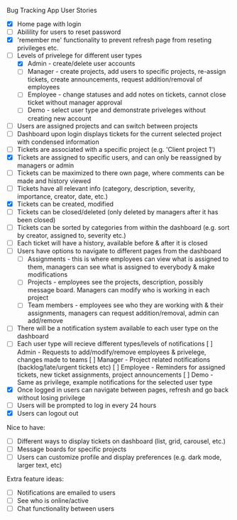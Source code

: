 Bug Tracking App User Stories

- [x] Home page with login
- [ ] Abilility for users to reset password
- [x] 'remember me' functionality to prevent refresh page from reseting privileges etc.
- [ ] Levels of privelege for different user types
    - [x] Admin - create/delete user accounts
    - [ ] Manager - create projects, add users to specific projects, re-assign tickets, create announcements, request addition/removal of employees
    - [ ] Employee - change statuses and add notes on tickets, cannot close ticket without manager approval
    - [ ] Demo - select user type and demonstrate priveleges without creating new account
- [ ] Users are assigned projects and can switch between projects
- [ ] Dashboard upon login displays tickets for the current selected project with condensed information
- [ ] Tickets are associated with a specific project (e.g. 'Client project 1')
- [x] Tickets are assigned to specific users, and can only be reassigned by managers or admin
- [ ] Tickets can be maximized to there own page, where comments can be made and history viewed
- [ ] Tickets have all relevant info (category, description, severity, importance, creator, date, etc.)
- [x] Tickets can be created, modified
- [ ] Tickets can be closed/deleted (only deleted by managers after it has been closed)
- [ ] Tickets can be sorted by categories from within the dashboard (e.g. sort by creator, assigned to, severity etc.)
- [ ] Each ticket will have a history, available before & after it is closed
- [ ] Users have options to navigate to different pages from the dashboard
    - [ ] Assignments - this is where employees can view what is assigned to them, managers can see what is assigned to everybody & make modifications
    - [ ] Projects - employees see the projects, description, possibly message board. Managers can modify who is working in each project
    - [ ] Team members - employees see who they are working with & their assignments, managers can request addition/removal, admin can add/remove
- [ ] There will be a notification system available to each user type on the dashboard
- [ ] Each user type will recieve different types/levels of notifications
    [ ] Admin - Requests to add/modify/remove employees & privelege, changes made to teams
    [ ] Manager - Project related notifications (backlog/late/urgent tickets etc)
    [ ] Employee - Reminders for assigned tickets, new ticket assignments, project announcements
    [ ] Demo - Same as privilege, example notifications for the selected user type
- [x] Once logged in users can navigate between pages, refresh and go back without losing privilege
- [ ] Users will be prompted to log in every 24 hours
- [x] Users can logout out

Nice to have:
- [ ] Different ways to display tickets on dashboard (list, grid, carousel, etc.)
- [ ] Message boards for specific projects
- [ ] Users can customize profile and display preferences (e.g. dark mode, larger text, etc)

Extra feature ideas:
- [ ] Notifications are emailed to users
- [ ] See who is online/active
- [ ] Chat functionality between users